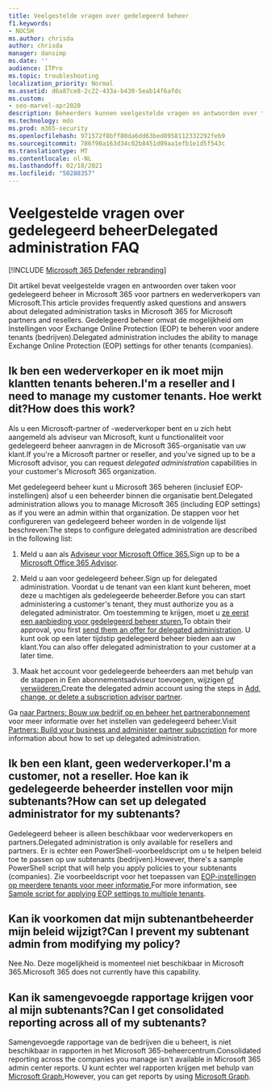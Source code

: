 ```yaml
---
title: Veelgestelde vragen over gedelegeerd beheer
f1.keywords:
- NOCSH
ms.author: chrisda
author: chrisda
manager: dansimp
ms.date: ''
audience: ITPro
ms.topic: troubleshooting
localization_priority: Normal
ms.assetid: d6a87ce8-2c22-433a-b430-5eab14f6afdc
ms.custom:
- seo-marvel-apr2020
description: Beheerders kunnen veelgestelde vragen en antwoorden over taken voor gedelegeerd beheer bekijken in Microsoft 365 voor partners en wederverkopers van Microsoft.
ms.technology: mdo
ms.prod: m365-security
ms.openlocfilehash: 971572f8bff80da6dd63bed8958112332292feb9
ms.sourcegitcommit: 786f90a163d34c02b8451d09aa1efb1e1d5f543c
ms.translationtype: MT
ms.contentlocale: nl-NL
ms.lasthandoff: 02/18/2021
ms.locfileid: "50288357"
---
```

# <a name="delegated-administration-faq"></a><span data-ttu-id="9431c-103">Veelgestelde vragen over gedelegeerd beheer</span><span class="sxs-lookup"><span data-stu-id="9431c-103">Delegated administration FAQ</span></span>

[!INCLUDE [Microsoft 365 Defender rebranding](../includes/microsoft-defender-for-office.md)]


<span data-ttu-id="9431c-104">Dit artikel bevat veelgestelde vragen en antwoorden over taken voor gedelegeerd beheer in Microsoft 365 voor partners en wederverkopers van Microsoft.</span><span class="sxs-lookup"><span data-stu-id="9431c-104">This article provides frequently asked questions and answers about delegated administration tasks in Microsoft 365 for Microsoft partners and resellers.</span></span> <span data-ttu-id="9431c-105">Gedelegeerd beheer omvat de mogelijkheid om Instellingen voor Exchange Online Protection (EOP) te beheren voor andere tenants (bedrijven).</span><span class="sxs-lookup"><span data-stu-id="9431c-105">Delegated administration includes the ability to manage Exchange Online Protection (EOP) settings for other tenants (companies).</span></span>

## <a name="im-a-reseller-and-i-need-to-manage-my-customer-tenants-how-does-this-work"></a><span data-ttu-id="9431c-106">Ik ben een wederverkoper en ik moet mijn klantten tenants beheren.</span><span class="sxs-lookup"><span data-stu-id="9431c-106">I'm a reseller and I need to manage my customer tenants.</span></span> <span data-ttu-id="9431c-107">Hoe werkt dit?</span><span class="sxs-lookup"><span data-stu-id="9431c-107">How does this work?</span></span>

<span data-ttu-id="9431c-108">Als u een Microsoft-partner of -wederverkoper bent en u zich hebt  aangemeld als adviseur van Microsoft, kunt u functionaliteit voor gedelegeerd beheer aanvragen in de Microsoft 365-organisatie van uw klant.</span><span class="sxs-lookup"><span data-stu-id="9431c-108">If you're a Microsoft partner or reseller, and you've signed up to be a Microsoft advisor, you can request _delegated administration_ capabilities in your customer's Microsoft 365 organization.</span></span>

<span data-ttu-id="9431c-109">Met gedelegeerd beheer kunt u Microsoft 365 beheren (inclusief EOP-instellingen) alsof u een beheerder binnen die organisatie bent.</span><span class="sxs-lookup"><span data-stu-id="9431c-109">Delegated administration allows you to manage Microsoft 365  (including EOP settings) as if you were an admin within that organization.</span></span> <span data-ttu-id="9431c-110">De stappen voor het configureren van gedelegeerd beheer worden in de volgende lijst beschreven:</span><span class="sxs-lookup"><span data-stu-id="9431c-110">The steps to configure delegated administration are described in the following list:</span></span>

1. <span data-ttu-id="9431c-111">Meld u aan als [Adviseur voor Microsoft Office 365.](https://aka.ms/cloudbenefits)</span><span class="sxs-lookup"><span data-stu-id="9431c-111">Sign up to be a [Microsoft Office 365 Advisor](https://aka.ms/cloudbenefits).</span></span>

2. <span data-ttu-id="9431c-112">Meld u aan voor gedelegeerd beheer.</span><span class="sxs-lookup"><span data-stu-id="9431c-112">Sign up for delegated administration.</span></span> <span data-ttu-id="9431c-113">Voordat u de tenant van een klant kunt beheren, moet deze u machtigen als gedelegeerde beheerder.</span><span class="sxs-lookup"><span data-stu-id="9431c-113">Before you can start administering a customer's tenant, they must authorize you as a delegated administrator.</span></span> <span data-ttu-id="9431c-114">Om toestemming te krijgen, moet u [ze eerst een aanbieding voor gedelegeerd beheer sturen.](https://support.microsoft.com/office/26530dc0-ebba-415b-86b1-b55bc06b073e)</span><span class="sxs-lookup"><span data-stu-id="9431c-114">To obtain their approval, you first [send them an offer for delegated administration](https://support.microsoft.com/office/26530dc0-ebba-415b-86b1-b55bc06b073e).</span></span> <span data-ttu-id="9431c-115">U kunt ook op een later tijdstip gedelegeerd beheer bieden aan uw klant.</span><span class="sxs-lookup"><span data-stu-id="9431c-115">You can also offer delegated administration to your customer at a later time.</span></span>

3. <span data-ttu-id="9431c-116">Maak het account voor gedelegeerde beheerders aan met behulp van de stappen in Een abonnementsadviseur toevoegen, wijzigen [of verwijderen.](../../admin/misc/add-partner.md)</span><span class="sxs-lookup"><span data-stu-id="9431c-116">Create the delegated admin account using the steps in [Add, change, or delete a subscription advisor partner](../../admin/misc/add-partner.md).</span></span>

<span data-ttu-id="9431c-117">Ga [naar Partners: Bouw uw bedrijf op en beheer het partnerabonnement](https://support.microsoft.com/office/30dd1681-47e0-4cbc-abfe-a222cd111319) voor meer informatie over het instellen van gedelegeerd beheer.</span><span class="sxs-lookup"><span data-stu-id="9431c-117">Visit [Partners: Build your business and administer partner subscription](https://support.microsoft.com/office/30dd1681-47e0-4cbc-abfe-a222cd111319) for more information about how to set up delegated administration.</span></span>

## <a name="im-a-customer-not-a-reseller-how-can-set-up-delegated-administrator-for-my-subtenants"></a><span data-ttu-id="9431c-118">Ik ben een klant, geen wederverkoper.</span><span class="sxs-lookup"><span data-stu-id="9431c-118">I'm a customer, not a reseller.</span></span> <span data-ttu-id="9431c-119">Hoe kan ik gedelegeerde beheerder instellen voor mijn subtenants?</span><span class="sxs-lookup"><span data-stu-id="9431c-119">How can set up delegated administrator for my subtenants?</span></span>

<span data-ttu-id="9431c-120">Gedelegeerd beheer is alleen beschikbaar voor wederverkopers en partners.</span><span class="sxs-lookup"><span data-stu-id="9431c-120">Delegated administration is only available for resellers and partners.</span></span> <span data-ttu-id="9431c-121">Er is echter een PowerShell-voorbeeldscript om u te helpen beleid toe te passen op uw subtenants (bedrijven).</span><span class="sxs-lookup"><span data-stu-id="9431c-121">However, there's a sample PowerShell script that will help you apply policies to your subtenants (companies).</span></span> <span data-ttu-id="9431c-122">Zie voorbeeldscript voor het toepassen van [EOP-instellingen op meerdere tenants voor meer informatie.](sample-script-for-applying-eop-settings-to-multiple-tenants.md)</span><span class="sxs-lookup"><span data-stu-id="9431c-122">For more information, see [Sample script for applying EOP settings to multiple tenants](sample-script-for-applying-eop-settings-to-multiple-tenants.md).</span></span>

## <a name="can-i-prevent-my-subtenant-admin-from-modifying-my-policy"></a><span data-ttu-id="9431c-123">Kan ik voorkomen dat mijn subtenantbeheerder mijn beleid wijzigt?</span><span class="sxs-lookup"><span data-stu-id="9431c-123">Can I prevent my subtenant admin from modifying my policy?</span></span>

<span data-ttu-id="9431c-124">Nee.</span><span class="sxs-lookup"><span data-stu-id="9431c-124">No.</span></span> <span data-ttu-id="9431c-125">Deze mogelijkheid is momenteel niet beschikbaar in Microsoft 365.</span><span class="sxs-lookup"><span data-stu-id="9431c-125">Microsoft 365 does not currently have this capability.</span></span>

## <a name="can-i-get-consolidated-reporting-across-all-of-my-subtenants"></a><span data-ttu-id="9431c-126">Kan ik samengevoegde rapportage krijgen voor al mijn subtenants?</span><span class="sxs-lookup"><span data-stu-id="9431c-126">Can I get consolidated reporting across all of my subtenants?</span></span>

<span data-ttu-id="9431c-127">Samengevoegde rapportage van de bedrijven die u beheert, is niet beschikbaar in rapporten in het Microsoft 365-beheercentrum.</span><span class="sxs-lookup"><span data-stu-id="9431c-127">Consolidated reporting across the companies you manage isn't available in Microsoft 365 admin center reports.</span></span> <span data-ttu-id="9431c-128">U kunt echter wel rapporten krijgen met behulp van [Microsoft Graph.](https://docs.microsoft.com/graph/overview)</span><span class="sxs-lookup"><span data-stu-id="9431c-128">However, you can get reports by using [Microsoft Graph](https://docs.microsoft.com/graph/overview).</span></span>
